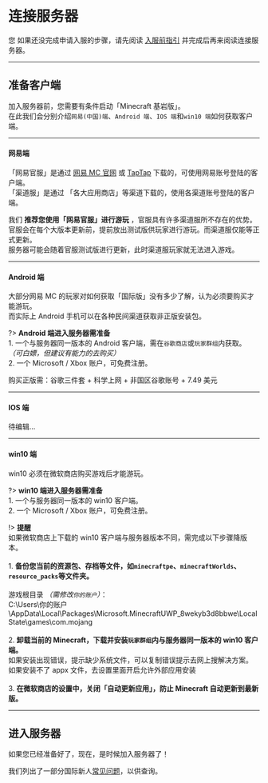 <!-- guide/link -->

# 连接服务器

您
如果还没完成申请入服的步骤，请先阅读 [入服前指引](notice/join) 并完成后再来阅读连接服务器。

---

## 准备客户端

加入服务器前，您需要有条件启动「Minecraft 基岩版」。<br/>
在此我们会分别介绍`网易(中国)端`、`Android 端`、`IOS 端`和`win10 端`如何获取客户端。

---

#### 网易端

「网易官服」是通过 [网易 MC 官网](http://mc.163.com) 或 [TapTap](https://www.taptap.com/app/43639) 下载的，可使用网易账号登陆的客户端。<br/>
「渠道服」是通过 「各大应用商店」等渠道下载的，使用各渠道账号登陆的客户端。

我们 **推荐您使用「网易官服」进行游玩** ，官服具有许多渠道服所不存在的优势。 <br/>
官服会在每个大版本更新前，提前放出测试版供玩家进行游玩。而渠道服仅能等正式更新。<br/>
服务器可能会随着官服测试版进行更新，此时渠道服玩家就无法进入游戏。

---

#### Android 端

大部分网易 MC 的玩家对如何获取「国际版」没有多少了解，认为必须要购买才能游玩。<br/>
而实际上 Android 手机可以在各种民间渠道获取非正版安装包。

?> **Android 端进入服务器需准备** <br/> 1. 一个与服务器同一版本的 Android 客户端，需在`谷歌商店`或`玩家群组`内获取。 _（可白嫖，但建议有能力的去购买）_ <br/> 2. 一个 Microsoft / Xbox 账户，可免费注册。

购买正版需：谷歌三件套 + 科学上网 + 非国区谷歌账号 + 7.49 美元

---

#### IOS 端

待编辑...

---

#### win10 端

win10 必须在微软商店购买游戏后才能游玩。

?> **win10 端进入服务器需准备** <br/> 1. 一个与服务器同一版本的 win10 客户端。<br/> 2. 一个 Microsoft / Xbox 账户，可免费注册。

!> **提醒** <br/>
如果微软商店上下载的 win10 客户端与服务器版本不同，需完成以下步骤降版本。<br/>
<br/> 1. **备份您当前的资源包、存档等文件，如`minecraftpe`、`minecraftWorlds`、`resource_packs`等文件夹。** <br/>
<br/>
游戏根目录 _（需修改`你的账户`）_：<br/>
C:\Users\你的账户\AppData\Local\Packages\Microsoft.MinecraftUWP_8wekyb3d8bbwe\LocalState\games\com.mojang<br/>
<br/> 2. **卸载当前的 Minecraft，下载并安装`玩家群组`内与服务器同一版本的 win10 客户端。** <br/>
如果安装出现错误，提示缺少系统文件，可以复制错误提示去网上搜解决方案。<br/>
如果安装不了 appx 文件，去设置里面开启允许外部应用安装<br/>
<br/> 3. **在微软商店的设置中，关闭「自动更新应用」，防止 Minecraft 自动更新到最新版。** <br/>

---

## 进入服务器

如果您已经准备好了，现在，是时候加入服务器了！<br/>

我们列出了一部分国际新人[常见问题](guide/question)，以供查询。
